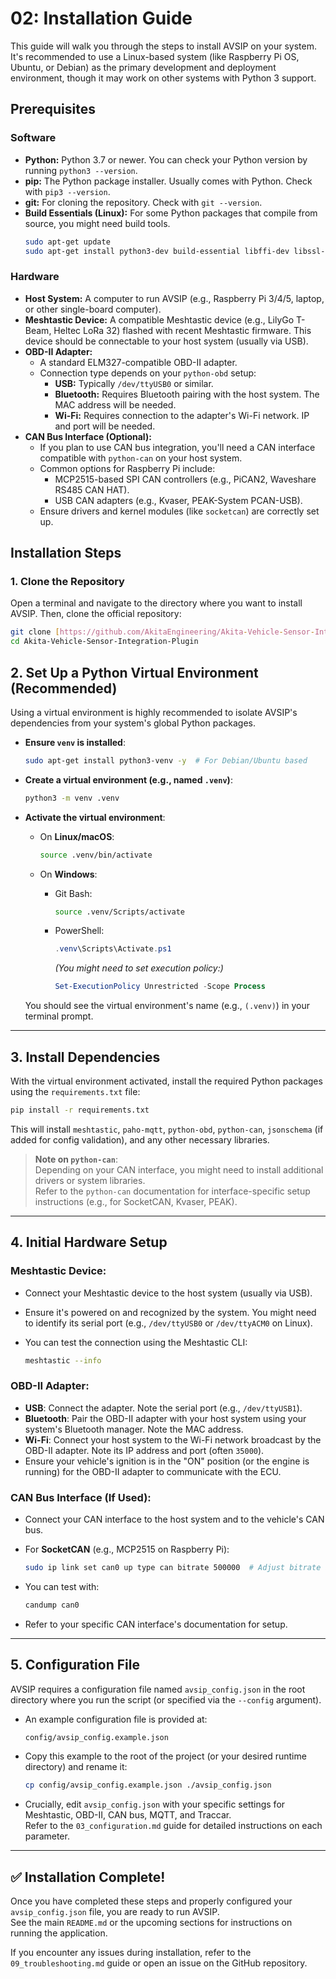 # 02: Installation Guide

This guide will walk you through the steps to install AVSIP on your system. It's recommended to use a Linux-based system (like Raspberry Pi OS, Ubuntu, or Debian) as the primary development and deployment environment, though it may work on other systems with Python 3 support.

## Prerequisites

### Software
* **Python:** Python 3.7 or newer. You can check your Python version by running `python3 --version`.
* **pip:** The Python package installer. Usually comes with Python. Check with `pip3 --version`.
* **git:** For cloning the repository. Check with `git --version`.
* **Build Essentials (Linux):** For some Python packages that compile from source, you might need build tools.
    ```bash
    sudo apt-get update
    sudo apt-get install python3-dev build-essential libffi-dev libssl-dev -y # For Debian/Ubuntu based
    ```

### Hardware
* **Host System:** A computer to run AVSIP (e.g., Raspberry Pi 3/4/5, laptop, or other single-board computer).
* **Meshtastic Device:** A compatible Meshtastic device (e.g., LilyGo T-Beam, Heltec LoRa 32) flashed with recent Meshtastic firmware. This device should be connectable to your host system (usually via USB).
* **OBD-II Adapter:**
    * A standard ELM327-compatible OBD-II adapter.
    * Connection type depends on your `python-obd` setup:
        * **USB:** Typically `/dev/ttyUSB0` or similar.
        * **Bluetooth:** Requires Bluetooth pairing with the host system. The MAC address will be needed.
        * **Wi-Fi:** Requires connection to the adapter's Wi-Fi network. IP and port will be needed.
* **CAN Bus Interface (Optional):**
    * If you plan to use CAN bus integration, you'll need a CAN interface compatible with `python-can` on your host system.
    * Common options for Raspberry Pi include:
        * MCP2515-based SPI CAN controllers (e.g., PiCAN2, Waveshare RS485 CAN HAT).
        * USB CAN adapters (e.g., Kvaser, PEAK-System PCAN-USB).
    * Ensure drivers and kernel modules (like `socketcan`) are correctly set up.

## Installation Steps

### 1. Clone the Repository

Open a terminal and navigate to the directory where you want to install AVSIP. Then, clone the official repository:
```bash
git clone [https://github.com/AkitaEngineering/Akita-Vehicle-Sensor-Integration-Plugin.git](https://github.com/AkitaEngineering/Akita-Vehicle-Sensor-Integration-Plugin.git)
cd Akita-Vehicle-Sensor-Integration-Plugin
```
## 2. Set Up a Python Virtual Environment (Recommended)

Using a virtual environment is highly recommended to isolate AVSIP's dependencies from your system's global Python packages.

- **Ensure `venv` is installed**:

  ```bash
  sudo apt-get install python3-venv -y  # For Debian/Ubuntu based
  ```

- **Create a virtual environment (e.g., named `.venv`)**:

  ```bash
  python3 -m venv .venv
  ```

- **Activate the virtual environment**:

  - On **Linux/macOS**:

    ```bash
    source .venv/bin/activate
    ```

  - On **Windows**:

    - Git Bash:

      ```bash
      source .venv/Scripts/activate
      ```

    - PowerShell:

      ```powershell
      .venv\Scripts\Activate.ps1
      ```

      *(You might need to set execution policy:)*

      ```powershell
      Set-ExecutionPolicy Unrestricted -Scope Process
      ```

  You should see the virtual environment's name (e.g., `(.venv)`) in your terminal prompt.

---

## 3. Install Dependencies

With the virtual environment activated, install the required Python packages using the `requirements.txt` file:

```bash
pip install -r requirements.txt
```

This will install `meshtastic`, `paho-mqtt`, `python-obd`, `python-can`, `jsonschema` (if added for config validation), and any other necessary libraries.

> **Note on `python-can`**:  
> Depending on your CAN interface, you might need to install additional drivers or system libraries.  
> Refer to the `python-can` documentation for interface-specific setup instructions (e.g., for SocketCAN, Kvaser, PEAK).

---

## 4. Initial Hardware Setup

### Meshtastic Device:

- Connect your Meshtastic device to the host system (usually via USB).
- Ensure it's powered on and recognized by the system. You might need to identify its serial port (e.g., `/dev/ttyUSB0` or `/dev/ttyACM0` on Linux).
- You can test the connection using the Meshtastic CLI:

  ```bash
  meshtastic --info
  ```

### OBD-II Adapter:

- **USB**: Connect the adapter. Note the serial port (e.g., `/dev/ttyUSB1`).
- **Bluetooth**: Pair the OBD-II adapter with your host system using your system's Bluetooth manager. Note the MAC address.
- **Wi-Fi**: Connect your host system to the Wi-Fi network broadcast by the OBD-II adapter. Note its IP address and port (often `35000`).
- Ensure your vehicle's ignition is in the "ON" position (or the engine is running) for the OBD-II adapter to communicate with the ECU.

### CAN Bus Interface (If Used):

- Connect your CAN interface to the host system and to the vehicle's CAN bus.

- For **SocketCAN** (e.g., MCP2515 on Raspberry Pi):

  ```bash
  sudo ip link set can0 up type can bitrate 500000  # Adjust bitrate as needed
  ```

- You can test with:

  ```bash
  candump can0
  ```

- Refer to your specific CAN interface's documentation for setup.

---

## 5. Configuration File

AVSIP requires a configuration file named `avsip_config.json` in the root directory where you run the script (or specified via the `--config` argument).

- An example configuration file is provided at:

  ```bash
  config/avsip_config.example.json
  ```

- Copy this example to the root of the project (or your desired runtime directory) and rename it:

  ```bash
  cp config/avsip_config.example.json ./avsip_config.json
  ```

- Crucially, edit `avsip_config.json` with your specific settings for Meshtastic, OBD-II, CAN bus, MQTT, and Traccar.  
  Refer to the `03_configuration.md` guide for detailed instructions on each parameter.

---

## ✅ Installation Complete!

Once you have completed these steps and properly configured your `avsip_config.json` file, you are ready to run AVSIP.  
See the main `README.md` or the upcoming sections for instructions on running the application.

If you encounter any issues during installation, refer to the `09_troubleshooting.md` guide or open an issue on the GitHub repository.
